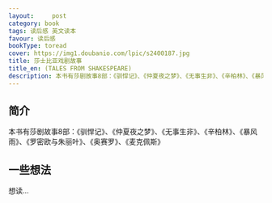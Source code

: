 ```yaml
---
layout:     post
category: book
tags: 读后感 英文读本
favour: 读后感
bookType: toread
cover: https://img1.doubanio.com/lpic/s2400187.jpg
title: 莎士比亚戏剧故事
title_en: (TALES FROM SHAKESPEARE)
description: 本书有莎剧故事8部：《驯悍记》、《仲夏夜之梦》、《无事生非》、《辛柏林》、《暴风雨》、《罗密欧与朱丽叶》、《奥赛罗》、《麦克佩斯》
---
```


## 简介
本书有莎剧故事8部：《驯悍记》、《仲夏夜之梦》、《无事生非》、《辛柏林》、《暴风雨》、《罗密欧与朱丽叶》、《奥赛罗》、《麦克佩斯》

## 一些想法
想读...